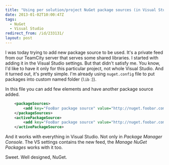 ```yaml
---
title: "Using per solution/project NuGet package sources (in Visual Studio)"
date: 2013-01-02T10:00:47Z
tags:
  - NuGet
  - Visual Studio
redirect_from: /id/233131/
layout: post
---
```

I was today trying to add new package source to be used. It's a private feed from our TeamCity server that serves some shared libraries. I started with adding it in the Visual Studio settings. But that didn't satisfy me. You know, I'd like to have it only for this particular project, not whole Visual Studio. And it turned out, it's pretty simple. I'm already using `nuget.config` file to put packages into custom named folder (`lib` :)).

<!-- excerpt -->

In this file you can add few elements and have another package source added.

```xml
	<packageSources>
		<add key="FooBar package source" value="http://nuget.foobar.com/feed/" />
	</packageSources>
	<activePackageSource>
		<add key="FooBar package source" value="http://nuget.foobar.com/feed/" />
	</activePackageSource>
```

And it works with everything in Visual Studio. Not only in _Package Manager Console_. The VS settings contains the new feed, the _Manage NuGet Packages_ works with it too.

Sweet. Well designed, NuGet.